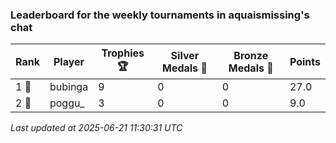 ### Leaderboard for the weekly tournaments in aquaismissing's chat
| Rank | Player | Trophies 🏆 | Silver Medals 🥈 | Bronze Medals 🥉 | Points |
|------|--------|-------------|------------------|------------------|--------|
| 1 🥇 | bubinga | 9 | 0 | 0 | 27.0 |
| 2 🥈 | poggu_ | 3 | 0 | 0 | 9.0 |

_Last updated at 2025-06-21 11:30:31 UTC_